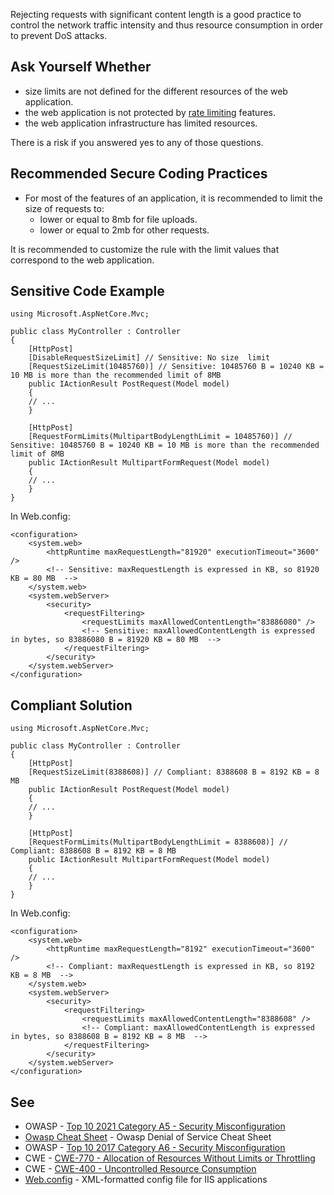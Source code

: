 Rejecting requests with significant content length is a good practice to control the network traffic intensity and thus resource consumption in
order to prevent DoS attacks.

## Ask Yourself Whether

-   size limits are not defined for the different resources of the web application.
-   the web application is not protected by [rate limiting](https://en.wikipedia.org/wiki/Rate_limiting) features.
-   the web application infrastructure has limited resources.

There is a risk if you answered yes to any of those questions.

## Recommended Secure Coding Practices

-   For most of the features of an application, it is recommended to limit the size of requests to:
    - lower or equal to 8mb for file uploads.
    - lower or equal to 2mb for other requests.

It is recommended to customize the rule with the limit values that correspond to the web application.

## Sensitive Code Example

    using Microsoft.AspNetCore.Mvc;
    
    public class MyController : Controller
    {
        [HttpPost]
        [DisableRequestSizeLimit] // Sensitive: No size  limit
        [RequestSizeLimit(10485760)] // Sensitive: 10485760 B = 10240 KB = 10 MB is more than the recommended limit of 8MB
        public IActionResult PostRequest(Model model)
        {
        // ...
        }
    
        [HttpPost]
        [RequestFormLimits(MultipartBodyLengthLimit = 10485760)] // Sensitive: 10485760 B = 10240 KB = 10 MB is more than the recommended limit of 8MB
        public IActionResult MultipartFormRequest(Model model)
        {
        // ...
        }
    }

In Web.config:

    <configuration>
        <system.web>
            <httpRuntime maxRequestLength="81920" executionTimeout="3600" />
            <!-- Sensitive: maxRequestLength is expressed in KB, so 81920 KB = 80 MB  -->
        </system.web>
        <system.webServer>
            <security>
                <requestFiltering>
                    <requestLimits maxAllowedContentLength="83886080" />
                    <!-- Sensitive: maxAllowedContentLength is expressed in bytes, so 83886080 B = 81920 KB = 80 MB  -->
                </requestFiltering>
            </security>
        </system.webServer>
    </configuration>

## Compliant Solution

    using Microsoft.AspNetCore.Mvc;
    
    public class MyController : Controller
    {
        [HttpPost]
        [RequestSizeLimit(8388608)] // Compliant: 8388608 B = 8192 KB = 8 MB
        public IActionResult PostRequest(Model model)
        {
        // ...
        }
    
        [HttpPost]
        [RequestFormLimits(MultipartBodyLengthLimit = 8388608)] // Compliant: 8388608 B = 8192 KB = 8 MB
        public IActionResult MultipartFormRequest(Model model)
        {
        // ...
        }
    }

In Web.config:

    <configuration>
        <system.web>
            <httpRuntime maxRequestLength="8192" executionTimeout="3600" />
            <!-- Compliant: maxRequestLength is expressed in KB, so 8192 KB = 8 MB  -->
        </system.web>
        <system.webServer>
            <security>
                <requestFiltering>
                    <requestLimits maxAllowedContentLength="8388608" />
                    <!-- Compliant: maxAllowedContentLength is expressed in bytes, so 8388608 B = 8192 KB = 8 MB  -->
                </requestFiltering>
            </security>
        </system.webServer>
    </configuration>

## See

-   OWASP - [Top 10 2021 Category A5 - Security Misconfiguration](https://owasp.org/Top10/A05_2021-Security_Misconfiguration/)
-   [Owasp Cheat Sheet](https://cheatsheetseries.owasp.org/cheatsheets/Denial_of_Service_Cheat_Sheet.html) - Owasp Denial of Service
  Cheat Sheet
-   OWASP - [Top 10 2017 Category A6 - Security
  Misconfiguration](https://owasp.org/www-project-top-ten/2017/A6_2017-Security_Misconfiguration)
-   CWE - [CWE-770 - Allocation of Resources Without Limits or Throttling](https://cwe.mitre.org/data/definitions/770)
-   CWE - [CWE-400 - Uncontrolled Resource Consumption](https://cwe.mitre.org/data/definitions/400)
-   [Web.config](https://docs.microsoft.com/en-us/aspnet/core/host-and-deploy/iis/web-config) - XML-formatted config file for IIS
  applications